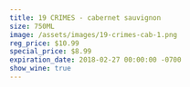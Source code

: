 ```yaml
---
title: 19 CRIMES - cabernet sauvignon
size: 750ML
image: /assets/images/19-crimes-cab-1.png
reg_price: $10.99
special_price: $8.99
expiration_date: 2018-02-27 00:00:00 -0700
show_wine: true
---
```


